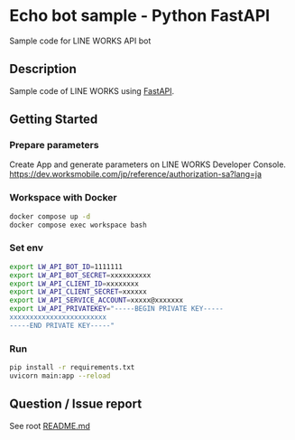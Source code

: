 # Echo bot sample - Python FastAPI
Sample code for LINE WORKS API bot

## Description
Sample code of LINE WORKS using [FastAPI](https://fastapi.tiangolo.com/).

## Getting Started
### Prepare parameters
Create App and generate parameters on LINE WORKS Developer Console.
https://dev.worksmobile.com/jp/reference/authorization-sa?lang=ja

### Workspace with Docker

```sh
docker compose up -d
docker compose exec workspace bash
```

### Set env

```sh
export LW_API_BOT_ID=1111111
export LW_API_BOT_SECRET=xxxxxxxxxx
export LW_API_CLIENT_ID=xxxxxxxx
export LW_API_CLIENT_SECRET=xxxxxx
export LW_API_SERVICE_ACCOUNT=xxxxx@xxxxxxx
export LW_API_PRIVATEKEY="-----BEGIN PRIVATE KEY-----
xxxxxxxxxxxxxxxxxxxxxxxx
-----END PRIVATE KEY-----"
```

### Run

```sh
pip install -r requirements.txt
uvicorn main:app --reload
```

## Question / Issue report
See root [README.md](../../../README.md)
